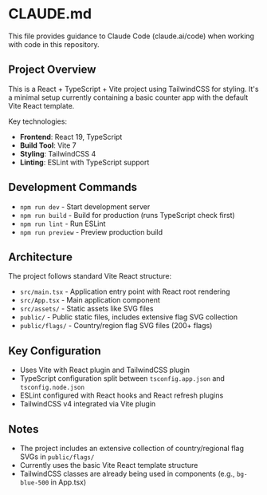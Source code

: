 # CLAUDE.md

This file provides guidance to Claude Code (claude.ai/code) when working with code in this repository.

## Project Overview

This is a React + TypeScript + Vite project using TailwindCSS for styling. It's a minimal setup currently containing a basic counter app with the default Vite React template.

Key technologies:
- **Frontend**: React 19, TypeScript
- **Build Tool**: Vite 7
- **Styling**: TailwindCSS 4
- **Linting**: ESLint with TypeScript support

## Development Commands

- `npm run dev` - Start development server
- `npm run build` - Build for production (runs TypeScript check first)
- `npm run lint` - Run ESLint
- `npm run preview` - Preview production build

## Architecture

The project follows standard Vite React structure:
- `src/main.tsx` - Application entry point with React root rendering
- `src/App.tsx` - Main application component
- `src/assets/` - Static assets like SVG files
- `public/` - Public static files, includes extensive flag SVG collection
- `public/flags/` - Country/region flag SVG files (200+ flags)

## Key Configuration

- Uses Vite with React plugin and TailwindCSS plugin
- TypeScript configuration split between `tsconfig.app.json` and `tsconfig.node.json`
- ESLint configured with React hooks and React refresh plugins
- TailwindCSS v4 integrated via Vite plugin

## Notes

- The project includes an extensive collection of country/regional flag SVGs in `public/flags/`
- Currently uses the basic Vite React template structure
- TailwindCSS classes are already being used in components (e.g., `bg-blue-500` in App.tsx)